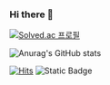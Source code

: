 ### Hi there 👋

[![Solved.ac
프로필](http://mazassumnida.wtf/api/v2/generate_badge?boj=jxxn2538)](https://solved.ac{jxxn2538})

![Anurag's GitHub stats](https://github-readme-stats.vercel.app/api?username=watashijxxnsuka&show_icons=true&theme=radical)

[![Hits](https://hits.seeyoufarm.com/api/count/incr/badge.svg?url=https%3A%2F%2Fgithub.com%2Fwatashijxxnsuka&count_bg=%2349E1E3&title_bg=%23246982&icon=gutenberg.svg&icon_color=%23E7E7E7&title=hits%21&edge_flat=false)](https://hits.seeyoufarm.com)
![Static Badge](https://img.shields.io/badge/JavaScript?style=flat&logo=JavaScript&logoColor=white&color=%23F7DF1E)


